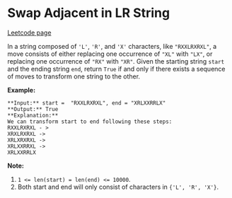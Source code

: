 # Swap Adjacent in LR String
[Leetcode page](https://leetcode.com/problems/swap-adjacent-in-lr-string/description)

In a string composed of `'L'`, `'R'`, and `'X'` characters, like
`"RXXLRXRXL"`, a move consists of either replacing one occurrence of `"XL"`
with `"LX"`, or replacing one occurrence of `"RX"` with `"XR"`. Given the
starting string `start` and the ending string `end`, return `True` if and only
if there exists a sequence of moves to transform one string to the other.

**Example:**

    
    
    **Input:** start =  "RXXLRXRXL", end = "XRLXXRRLX"
    **Output:** True
    **Explanation:**
    We can transform start to end following these steps:
    RXXLRXRXL - >
    XRXLRXRXL ->
    XRLXRXRXL ->
    XRLXXRRXL ->
    XRLXXRRLX
    

**Note:**

  1. `1 <= len(start) = len(end) <= 10000`.
  2. Both start and end will only consist of characters in `{'L', 'R', 'X'}`.

